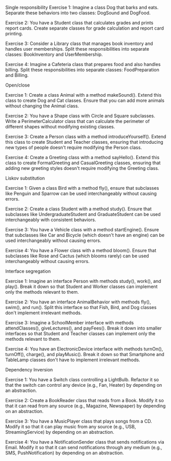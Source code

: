 Single responsibility
Exercise 1:
Imagine a class Dog that barks and eats. Separate these behaviors into two classes: DogSound and DogFood.

Exercise 2:
You have a Student class that calculates grades and prints report cards. Create separate classes for grade calculation and report card printing.

Exercise 3:
Consider a Library class that manages book inventory and handles user memberships. Split these responsibilities into separate classes: BookInventory and UserMembership.

Exercise 4:
Imagine a Cafeteria class that prepares food and also handles billing. Split these responsibilities into separate classes: FoodPreparation and Billing.

Open/close

Exercise 1:
Create a class Animal with a method makeSound(). Extend this class to create Dog and Cat classes. Ensure that you can add more animals without changing the Animal class.

Exercise 2:
You have a Shape class with Circle and Square subclasses. Write a PerimeterCalculator class that can calculate the perimeter of different shapes without modifying existing classes.

Exercise 3:
Create a Person class with a method introduceYourself(). Extend this class to create Student and Teacher classes, ensuring that introducing new types of people doesn't require modifying the Person class.

Exercise 4:
Create a Greeting class with a method sayHello(). Extend this class to create FormalGreeting and CasualGreeting classes, ensuring that adding new greeting styles doesn't require modifying the Greeting class.

Liskov substitution

Exercise 1:
Given a class Bird with a method fly(), ensure that subclasses like Penguin and Sparrow can be used interchangeably without causing errors.

Exercise 2:
Create a class Student with a method study(). Ensure that subclasses like UndergraduateStudent and GraduateStudent can be used interchangeably with consistent behaviors.

Exercise 3:
You have a Vehicle class with a method startEngine(). Ensure that subclasses like Car and Bicycle (which doesn't have an engine) can be used interchangeably without causing errors.

Exercise 4:
You have a Flower class with a method bloom(). Ensure that subclasses like Rose and Cactus (which blooms rarely) can be used interchangeably without causing errors.

Interface segregation

Exercise 1:
Imagine an interface Person with methods study(), work(), and play(). Break it down so that Student and Worker classes can implement only the methods relevant to them.

Exercise 2:
You have an interface AnimalBehavior with methods fly(), swim(), and run(). Split this interface so that Fish, Bird, and Dog classes don't implement irrelevant methods.

Exercise 3:
Imagine a SchoolMember interface with methods attendClasses(), giveLectures(), and payFees(). Break it down into smaller interfaces so that Student and Teacher classes can implement only the methods relevant to them.

Exercise 4:
You have an ElectronicDevice interface with methods turnOn(), turnOff(), charge(), and playMusic(). Break it down so that Smartphone and TableLamp classes don't have to implement irrelevant methods.

Dependency Inversion

Exercise 1:
You have a Switch class controlling a LightBulb. Refactor it so that the switch can control any device (e.g., Fan, Heater) by depending on an abstraction.

Exercise 2:
Create a BookReader class that reads from a Book. Modify it so that it can read from any source (e.g., Magazine, Newspaper) by depending on an abstraction.

Exercise 3:
You have a MusicPlayer class that plays songs from a CD. Modify it so that it can play music from any source (e.g., USB, StreamingService) by depending on an abstraction.

Exercise 4:
You have a NotificationSender class that sends notifications via Email. Modify it so that it can send notifications through any medium (e.g., SMS, PushNotification) by depending on an abstraction.